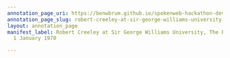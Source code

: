 ```yaml
---
annotation_page_uri: https://benwbrum.github.io/spokenweb-hackathon-development-noterms/annotations/robert-creeley-at-sir-george-williams-university-the-poetry-series-1-january-1970-canvas-1-unknown.json
annotation_page_slug: robert-creeley-at-sir-george-williams-university-the-poetry-series-1-january-1970-canvas-1-unknown
layout: annotation_page
manifest_label: Robert Creeley at Sir George Williams University, The Poetry Series,
  1 January 1970

---
```

